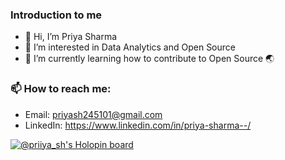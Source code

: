 ### Introduction to me
- 👋 Hi, I’m Priya Sharma
- 👀 I’m interested in Data Analytics and Open Source
- 🌱 I’m currently learning how to contribute to Open Source 🌏

### 📫 How to reach me:
- Email: priyash245101@gmail.com
- LinkedIn: https://www.linkedin.com/in/priya-sharma--/

<!---
priya-sharma-gits/priya-sharma-gits is a ✨ special ✨ repository because its `README.md` (this file) appears on your GitHub profile.
You can click the Preview link to take a look at your changes.
--->

[![@priiya_sh's Holopin board](https://holopin.io/api/user/board?user=priiya_sh)](https://holopin.io/@priiya_sh)
